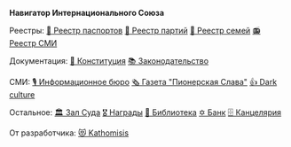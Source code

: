 **Навигатор Интернационального Союза**

Реестры:
[🛃 Реестр паспортов](https://t.me/joinchat/SOfC6DVmtC4ij7Ib)
[📯 Реестр партий](https://t.me/joinchat/Uf7B4t6vKxLp29Tp)
[💌 Реестр семей](https://t.me/joinchat/Vv0VkCeuxFcKBwBH)
[📻 Реестр СМИ](https://t.me/joinchat/SxMqXGomGWWrjRtg)

Документация:
[📒 Конституция]()
[📚 Законодательство](https://t.me/joinchat/S5p-wkBSbO3fG-Nj)

СМИ:
[🎙 Информационное бюро](http://t.me/infofmFMR)
[🗞 Газета "Пионерская Слава"](https://t.me/joinchat/RSVAUQYKchBl-c8m)
[👍 Dark culture](https://t.me/iukanalo)

Остальное:
[🏛 Зал Суда](https://t.me/joinchat/GXjehJLm-kvo-Uoo)
[🎖 Награды](https://t.me/joinchat/Rc0aAuakoP6dq2ou)
[📔 Библиотека](http://t.me/libraryVMR)
[✡️ Банк](http://t.me/fremar_bot)
[🗄 Канцелярия](https://t.me/joinchat/TZDi1hWKs3iMI22Q)

От разработчика:
[😻 Kathomisis](https://t.me/kathomisis)